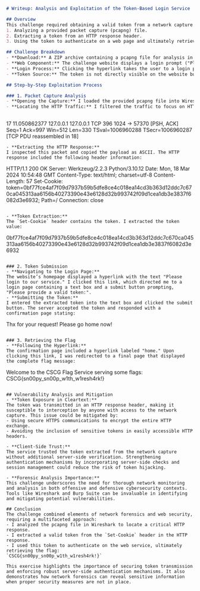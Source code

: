 ```markdown
# Writeup: Analysis and Exploitation of the Token-Based Login Service

## Overview
This challenge required obtaining a valid token from a network capture and then using it to authenticate against a web service. The flag was segmented into multiple parts, with this challenge focusing on retrieving a token from an HTTP response and subsequently using it to log in. The process involved three main steps:
1. Analyzing a provided packet capture (pcapng) file.
2. Extracting a token from an HTTP response header.
3. Using the token to authenticate on a web page and ultimately retrieve the flag.

## Challenge Breakdown
- **Download:** A ZIP archive containing a pcapng file for analysis in Wireshark.
- **Web Component:** The challenge website displays a login prompt ("Please login to our service") where the login text is a hyperlink.
- **Login Process:** Clicking the hyperlink takes the user to a login page with a text box and a submit button labeled "Please provide a valid token:".
- **Token Source:** The token is not directly visible on the website but is transmitted in an HTTP response header, captured in the provided pcapng file.

## Step-by-Step Exploitation Process

### 1. Packet Capture Analysis
- **Opening the Capture:** I loaded the provided pcapng file into Wireshark.
- **Locating the HTTP Traffic:** I filtered the traffic to focus on HTTP responses. One key packet caught my attention:
  
  ```
  17    11.050862377    127.0.0.1   127.0.0.1   TCP 396 1024 → 57370 [PSH, ACK] Seq=1 Ack=997 Win=512 Len=330 TSval=1006960288 TSecr=1006960287 [TCP PDU reassembled in 18]
  ```
- **Extracting the HTTP Response:**  
  I inspected this packet and copied the payload as ASCII. The HTTP response included the following header information:

  ```
  HTTP/1.1 200 OK
  Server: Werkzeug/2.2.3 Python/3.10.12
  Date: Mon, 18 Mar 2024 10:54:48 GMT
  Content-Type: text/html; charset=utf-8
  Content-Length: 57
  Set-Cookie: token=0bf77fce4af7f09d7937b59b5dfe8ce4c018ea14cd3b363d12ddc7c670ca045313aa6156b40273390e43e6128d32b993742f09d1cea1db3e3837f6082d3e6932; Path=/
  Connection: close
  ```

- **Token Extraction:**  
  The `Set-Cookie` header contains the token. I extracted the token value:
  
  ```
  0bf77fce4af7f09d7937b59b5dfe8ce4c018ea14cd3b363d12ddc7c670ca045313aa6156b40273390e43e6128d32b993742f09d1cea1db3e3837f6082d3e6932
  ```

### 2. Token Submission
- **Navigating to the Login Page:**  
  The website’s homepage displayed a hyperlink with the text "Please login to our service." I clicked this link, which directed me to a login page containing a text box and a submit button prompting, "Please provide a valid token:".
- **Submitting the Token:**  
  I entered the extracted token into the text box and clicked the submit button. The server accepted the token and responded with a confirmation page stating:
  
  ```
  Thx for your request! Please go home now!
  ```

### 3. Retrieving the Flag
- **Following the Hyperlink:**  
  The confirmation page included a hyperlink labeled "home." Upon clicking this link, I was redirected to a final page that displayed the complete flag message:
  
  ```
  Welcome to the CSCG Flag Service serving some flags: CSCG{sn00py_sn00p_w1th_w1resh4rk!}
  ```

## Vulnerability Analysis and Mitigation
- **Token Exposure in Cleartext:**  
  The token was transmitted in an HTTP response header, making it susceptible to interception by anyone with access to the network capture. This issue could be mitigated by:
  - Using secure HTTPS communications to encrypt the entire HTTP exchange.
  - Avoiding the inclusion of sensitive tokens in easily accessible HTTP headers.

- **Client-Side Trust:**  
  The service trusted the token extracted from the network capture without additional server-side verification. Strengthening authentication mechanisms by incorporating server-side checks and session management could reduce the risk of token hijacking.

- **Forensic Analysis Importance:**  
  This challenge underscores the need for thorough network monitoring and analysis in both offensive and defensive cybersecurity contexts. Tools like Wireshark and Burp Suite can be invaluable in identifying and mitigating potential vulnerabilities.

## Conclusion
The challenge combined elements of network forensics and web security, requiring a multifaceted approach:
- I analyzed the pcapng file in Wireshark to locate a critical HTTP response.
- I extracted a valid token from the `Set-Cookie` header in the HTTP response.
- I used this token to authenticate on the web service, ultimately retrieving the flag:  
  `CSCG{sn00py_sn00p_w1th_w1resh4rk!}`

This exercise highlights the importance of securing token transmission and enforcing robust server-side authentication mechanisms. It also demonstrates how network forensics can reveal sensitive information when proper security measures are not in place.
```